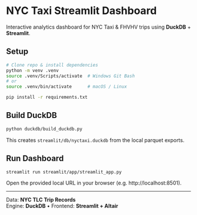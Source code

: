 # NYC Taxi Streamlit Dashboard

Interactive analytics dashboard for NYC Taxi & FHVHV trips using **DuckDB** + **Streamlit**.

## Setup

```bash
# Clone repo & install dependencies
python -m venv .venv
source .venv/Scripts/activate  # Windows Git Bash
# or
source .venv/bin/activate      # macOS / Linux

pip install -r requirements.txt
```

## Build DuckDB

```bash
python duckdb/build_duckdb.py
```

This creates `streamlit/db/nyctaxi.duckdb` from the local parquet exports.

## Run Dashboard

```bash
streamlit run streamlit/app/streamlit_app.py
```

Open the provided local URL in your browser (e.g. http://localhost:8501).

---

Data: **NYC TLC Trip Records**  
Engine: **DuckDB** • Frontend: **Streamlit + Altair**